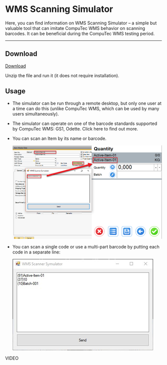 # WMS Scanning Simulator

Here, you can find information on WMS Scanning Simulator – a simple but valuable tool that can imitate CompuTec WMS behavior on scanning barcodes. It can be beneficial during the CompuTec WMS testing period.

---

## Download

[Download](./media/WMSScannerSymulator.zip)

Unzip the file and run it (it does not require installation).

## Usage

- The simulator can be run through a remote desktop, but only one user at a time can do this (unlike CompuTec WMS, which can be used by many users simultaneously).

- The simulator can operate on one of the barcode standards supported by CompuTec WMS: GS1, Odette. Click here to find out more.

- You can scan an Item by its name or barcode.

    ![Item Name](./media/item-name-scan.png)

- You can scan a single code or use a multi-part barcode by putting each code in a separate line:

    ![Multiple Elements](./media/multi-part.jpg)

VIDEO